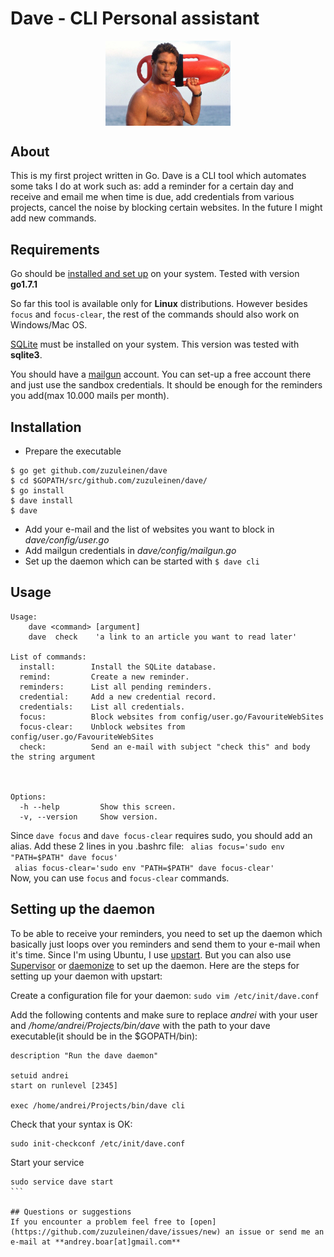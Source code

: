 # Dave - CLI Personal assistant

<p align="center">
<img align="middle" src="dave.jpg" width="200" />
</p>


## About
This is my first project written in Go. Dave is a CLI tool which automates some taks I do at work such as: add a reminder for a certain day and receive and email me when time is due, add credentials from various projects, cancel the noise by blocking certain websites. In the future I might add new commands.


## Requirements

Go should be [installed and set up](https://golang.org/doc/install) on your system. Tested with version **go1.7.1**

So far this tool is available only for **Linux** distributions. However besides `focus` and `focus-clear`, the rest of the commands should also work on Windows/Mac OS.

[SQLite](https://sqlite.org/) must be installed on your system. This version was tested with **sqlite3**.

You should have a [mailgun](http://www.mailgun.com/) account. You can set-up a free account there and just use the sandbox credentials. It should be enough for the reminders you add(max 10.000 mails per month).

## Installation

* Prepare the executable 

```shell
$ go get github.com/zuzuleinen/dave
$ cd $GOPATH/src/github.com/zuzuleinen/dave/
$ go install
$ dave install
$ dave
```
* Add your e-mail and the list of websites you want to block in *dave/config/user.go*
* Add mailgun credentials in *dave/config/mailgun.go*
* Set up the daemon which can be started with `$ dave cli`




## Usage

```shell
Usage:
    dave <command> [argument]
    dave  check    'a link to an article you want to read later'

List of commands:
  install:        Install the SQLite database.
  remind:         Create a new reminder.
  reminders:      List all pending reminders.
  credential:     Add a new credential record.
  credentials:    List all credentials.
  focus:          Block websites from config/user.go/FavouriteWebSites
  focus-clear:    Unblock websites from config/user.go/FavouriteWebSites
  check:          Send an e-mail with subject "check this" and body the string argument



Options:
  -h --help         Show this screen.
  -v, --version     Show version.
```

Since `dave focus` and `dave focus-clear` requires sudo, you should add an alias. Add these 2 lines in you .bashrc file:
` alias focus='sudo env "PATH=$PATH" dave focus'`<br>
` alias focus-clear='sudo env "PATH=$PATH" dave focus-clear'`</br>
Now, you can use `focus` and `focus-clear` commands.

## Setting up the daemon
To be able to receive your reminders, you need to set up the daemon which basically just loops over you reminders and send them to your e-mail when it's time.
Since I'm using Ubuntu, I use [upstart](http://upstart.ubuntu.com/). But you can also use [Supervisor](http://supervisord.org/) or [daemonize](http://software.clapper.org/daemonize/) to set up the daemon.
Here are the steps for setting up your daemon with upstart:

Create a configuration file for your daemon:
`sudo vim /etc/init/dave.conf`

Add the following contents and make sure to replace *andrei* with your user and */home/andrei/Projects/bin/dave* with the path to your dave executable(it should be in the $GOPATH/bin):
```shell
description "Run the dave daemon"

setuid andrei
start on runlevel [2345]

exec /home/andrei/Projects/bin/dave cli
```
Check that your syntax is OK:
```shell
sudo init-checkconf /etc/init/dave.conf
```
Start your service
````shell
sudo service dave start
```

## Questions or suggestions
If you encounter a problem feel free to [open](https://github.com/zuzuleinen/dave/issues/new) an issue or send me an e-mail at **andrey.boar[at]gmail.com**
